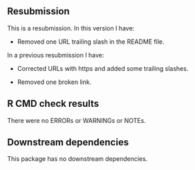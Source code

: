 ## Resubmission
This is a resubmission. In this version I have:

* Removed one URL trailing slash in the README file.

In a previous resubmission I have:

* Corrected URLs with https and added some trailing slashes.

* Removed one broken link.

## R CMD check results
There were no ERRORs or WARNINGs or NOTEs.

## Downstream dependencies
This package has no downstream dependencies.
